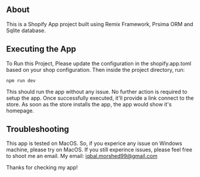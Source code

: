 ## About
This is a Shopify App project built using Remix Framework, Prsima ORM and Sqlite database.

## Executing the App
To Run this Project, Please update the configuration in the shopify.app.toml based on your shop configuration.
Then inside the project directory, run:
```shell
npm run dev
```

This should run the app without any issue. 
No further action is required to setup the app. 
Once successfully executed, it'll provide a link connect to the store.
As soon as the store installs the app, the app would show it's homepage.

## Troubleshooting
This app is tested on MacOS. So, if you experice any issue on Windows machine, please try on MacOS. 
If you still experince issues, please feel free to shoot me an email.
My email: iqbal.morshed99@gmail.com

Thanks for checking my app!